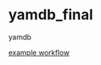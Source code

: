 # yamdb_final
yamdb

[example workflow](https://github.com/EgorBabenko/yamdb_final/actions/workflows/yamdb_workflow.yml/badge.svg)

